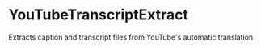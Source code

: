 # YouTubeTranscriptExtract
Extracts caption and transcript files from YouTube's automatic translation
